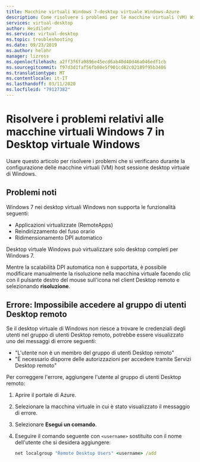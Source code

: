 ```yaml
---
title: Macchine virtuali Windows 7-desktop virtuale Windows-Azure
description: Come risolvere i problemi per le macchine virtuali (VM) Windows 7 in un ambiente desktop virtuale di Windows.
services: virtual-desktop
author: Heidilohr
ms.service: virtual-desktop
ms.topic: troubleshooting
ms.date: 09/23/2019
ms.author: helohr
manager: lizross
ms.openlocfilehash: a2ff3f6fa9896e45ecd6ab40d40d46a046edf1cb
ms.sourcegitcommit: f97d3d1faf56fb80e5f901cd82c02189f95b3486
ms.translationtype: MT
ms.contentlocale: it-IT
ms.lasthandoff: 03/11/2020
ms.locfileid: "79127382"
---
```

# <a name="troubleshoot-windows-7-virtual-machines-in-windows-virtual-desktop"></a>Risolvere i problemi relativi alle macchine virtuali Windows 7 in Desktop virtuale Windows

Usare questo articolo per risolvere i problemi che si verificano durante la configurazione delle macchine virtuali (VM) host sessione desktop virtuale di Windows.

## <a name="known-issues"></a>Problemi noti

Windows 7 nei desktop virtuali Windows non supporta le funzionalità seguenti:

- Applicazioni virtualizzate (RemoteApps)
- Reindirizzamento del fuso orario
- Ridimensionamento DPI automatico

Desktop virtuale Windows può virtualizzare solo desktop completi per Windows 7.

Mentre la scalabilità DPI automatica non è supportata, è possibile modificare manualmente la risoluzione nella macchina virtuale facendo clic con il pulsante destro del mouse sull'icona nel client Desktop remoto e selezionando **risoluzione**.

## <a name="error-cant-access-the-remote-desktop-user-group"></a>Errore: Impossibile accedere al gruppo di utenti Desktop remoto

Se il desktop virtuale di Windows non riesce a trovare le credenziali degli utenti nel gruppo di utenti Desktop remoto, potrebbe essere visualizzato uno dei messaggi di errore seguenti:

- "L'utente non è un membro del gruppo di utenti Desktop remoto"
- "È necessario disporre delle autorizzazioni per accedere tramite Servizi Desktop remoto"

Per correggere l'errore, aggiungere l'utente al gruppo di utenti Desktop remoto:

1. Aprire il portale di Azure.
2. Selezionare la macchina virtuale in cui è stato visualizzato il messaggio di errore.
3. Selezionare **Esegui un comando**.
4. Eseguire il comando seguente con `<username>` sostituito con il nome dell'utente che si desidera aggiungere:
   
   ```cmd
   net localgroup "Remote Desktop Users" <username> /add
   ```